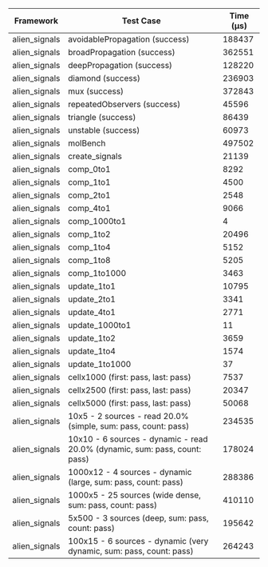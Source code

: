 | Framework | Test Case | Time (μs) |
| --- | --- | --- |
| alien_signals | avoidablePropagation (success) | 188437 |
| alien_signals | broadPropagation (success) | 362551 |
| alien_signals | deepPropagation (success) | 128220 |
| alien_signals | diamond (success) | 236903 |
| alien_signals | mux (success) | 372843 |
| alien_signals | repeatedObservers (success) | 45596 |
| alien_signals | triangle (success) | 86439 |
| alien_signals | unstable (success) | 60973 |
| alien_signals | molBench | 497502 |
| alien_signals | create_signals | 21139 |
| alien_signals | comp_0to1 | 8292 |
| alien_signals | comp_1to1 | 4500 |
| alien_signals | comp_2to1 | 2548 |
| alien_signals | comp_4to1 | 9066 |
| alien_signals | comp_1000to1 | 4 |
| alien_signals | comp_1to2 | 20496 |
| alien_signals | comp_1to4 | 5152 |
| alien_signals | comp_1to8 | 5205 |
| alien_signals | comp_1to1000 | 3463 |
| alien_signals | update_1to1 | 10795 |
| alien_signals | update_2to1 | 3341 |
| alien_signals | update_4to1 | 2771 |
| alien_signals | update_1000to1 | 11 |
| alien_signals | update_1to2 | 3659 |
| alien_signals | update_1to4 | 1574 |
| alien_signals | update_1to1000 | 37 |
| alien_signals | cellx1000 (first: pass, last: pass) | 7537 |
| alien_signals | cellx2500 (first: pass, last: pass) | 20347 |
| alien_signals | cellx5000 (first: pass, last: pass) | 50068 |
| alien_signals | 10x5 - 2 sources - read 20.0% (simple, sum: pass, count: pass) | 234535 |
| alien_signals | 10x10 - 6 sources - dynamic - read 20.0% (dynamic, sum: pass, count: pass) | 178024 |
| alien_signals | 1000x12 - 4 sources - dynamic (large, sum: pass, count: pass) | 288386 |
| alien_signals | 1000x5 - 25 sources (wide dense, sum: pass, count: pass) | 410110 |
| alien_signals | 5x500 - 3 sources (deep, sum: pass, count: pass) | 195642 |
| alien_signals | 100x15 - 6 sources - dynamic (very dynamic, sum: pass, count: pass) | 264243 |
